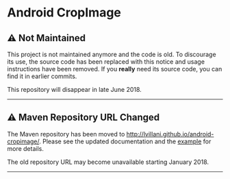 # Android CropImage

## :warning: Not Maintained

This project is not maintained anymore and the code is old. To discourage its use, the source code
has been replaced with this notice and usage instructions have been removed. If you __really__ need
its source code, you can find it in earlier commits.

This repository will disappear in late June 2018.

--------------------------------------------------------------------------------

## :warning: Maven Repository URL Changed

The Maven repository has been moved to <http://lvillani.github.io/android-cropimage/>. Please see
the updated documentation and the [example](./CropImageRepo) for more details.

The old repository URL may become unavailable starting January 2018.

--------------------------------------------------------------------------------
